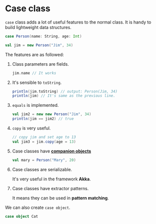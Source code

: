 # Case class

`case` class adds a lot of useful features to the normal class. It is handy to build lightweight data structures.

```scala
case Person(name: String, age: Int)

val jim = new Person("Jim", 34)
```

The features are as followed:

1. Class parameters are fields.

   ```scala
   jim.name // It works
   ```

2. It's sensible to `toString`.

   ```scala
   println(jim.toString) // output: Person(Jim, 34)
   println(jim) // It's same as the previous line.
   ```

3. `equals` is implemented.

   ```scala
   val jim2 = new new Person("Jim", 34)
   println(jim == jim2) // true
   ```

4. `copy` is very useful.

   ```scala
   // copy jim and set age to 13
   val jim3 = jim.copy(age = 13)
   ```

5. Case classes have **[companion objects](./object.md#Companions)**

   ```scala
   val mary = Person("Mary", 20)
   ```

6. Case classes are serializable.

   It's very useful in the framework **Akka**.

7. Case classes have extractor patterns.

   It means they can be used in **pattern matching**.

We can also create `case object`.

```scala
case object Cat
```

